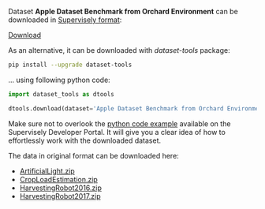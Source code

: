 Dataset **Apple Dataset Benchmark from Orchard Environment** can be downloaded in [Supervisely format](https://developer.supervisely.com/api-references/supervisely-annotation-json-format):

 [Download](https://assets.supervisely.com/supervisely-supervisely-assets-public/teams_storage/o/n/xD/RaZfZ0qyykvohlZLuutfJSuhrWc6j32ut70pYQSldd66kT1E7EEJZ3aFuIW0cVAVF5IbZm6ArtxftPDrMK8ddRPu3gcCIEGSyjARUjG7nKOnVVP2vKd3jTkkeLRX.tar)

As an alternative, it can be downloaded with *dataset-tools* package:
``` bash
pip install --upgrade dataset-tools
```

... using following python code:
``` python
import dataset_tools as dtools

dtools.download(dataset='Apple Dataset Benchmark from Orchard Environment', dst_dir='~/dataset-ninja/')
```
Make sure not to overlook the [python code example](https://developer.supervisely.com/getting-started/python-sdk-tutorials/iterate-over-a-local-project) available on the Supervisely Developer Portal. It will give you a clear idea of how to effortlessly work with the downloaded dataset.

The data in original format can be downloaded here:

- [ArtificialLight.zip](https://rex.libraries.wsu.edu/view/fileRedirect?instCode=01ALLIANCE_WSU&filePid=13356462160001842&download=true)
- [CropLoadEstimation.zip](https://rex.libraries.wsu.edu/view/fileRedirect?instCode=01ALLIANCE_WSU&filePid=13356462140001842&download=true)
- [HarvestingRobot2016.zip](https://rex.libraries.wsu.edu/view/fileRedirect?instCode=01ALLIANCE_WSU&filePid=13356462080001842&download=true)
- [HarvestingRobot2017.zip](https://rex.libraries.wsu.edu/view/fileRedirect?instCode=01ALLIANCE_WSU&filePid=13356462040001842&download=true)
